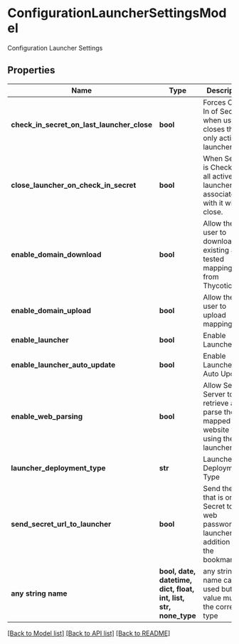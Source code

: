# ConfigurationLauncherSettingsModel

Configuration Launcher Settings

## Properties
Name | Type | Description | Notes
------------ | ------------- | ------------- | -------------
**check_in_secret_on_last_launcher_close** | **bool** | Forces Check In of Secret when user closes their only active launcher. | [optional] 
**close_launcher_on_check_in_secret** | **bool** | When Secret is Checked In, all active launchers associated with it will close. | [optional] 
**enable_domain_download** | **bool** | Allow the user to download existing and tested mappings from Thycotic.com. | [optional] 
**enable_domain_upload** | **bool** | Allow the user to upload mappings | [optional] 
**enable_launcher** | **bool** | Enable Launcher | [optional] 
**enable_launcher_auto_update** | **bool** | Enable Launcher Auto Update | [optional] 
**enable_web_parsing** | **bool** | Allow Secret Server to retrieve and parse the mapped website when using the web launcher. | [optional] 
**launcher_deployment_type** | **str** | Launcher Deployment Type | [optional] 
**send_secret_url_to_launcher** | **bool** | Send the URL that is on the Secret to the web password launcher in addition to the bookmarklet | [optional] 
**any string name** | **bool, date, datetime, dict, float, int, list, str, none_type** | any string name can be used but the value must be the correct type | [optional]

[[Back to Model list]](../README.md#documentation-for-models) [[Back to API list]](../README.md#documentation-for-api-endpoints) [[Back to README]](../README.md)


